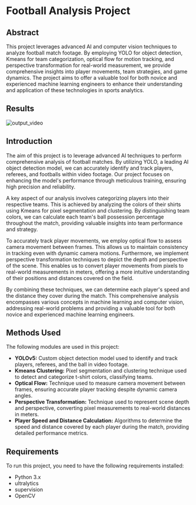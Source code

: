 # Football Analysis Project

## Abstract
This project leverages advanced AI and computer vision techniques to analyze football match footage. By employing YOLO for object detection, Kmeans for team categorization, optical flow for motion tracking, and perspective transformation for real-world measurement, we provide comprehensive insights into player movements, team strategies, and game dynamics. The project aims to offer a valuable tool for both novice and experienced machine learning engineers to enhance their understanding and application of these technologies in sports analytics.


## Results
![output_video]([https://github.com/dilwolf/Football_Analysis_Project/assets/107533581/e16c5451-6f12-4e63-85e8-6a447661775f](https://github.com/dilwolf/Football_Analysis_Project/raw/main/result_video.mp4))

## Introduction
The aim of this project is to leverage advanced AI techniques to perform comprehensive analysis of football matches. By utilizing YOLO, a leading AI object detection model, we can accurately identify and track players, referees, and footballs within video footage. Our project focuses on enhancing the model's performance through meticulous training, ensuring high precision and reliability.

A key aspect of our analysis involves categorizing players into their respective teams. This is achieved by analyzing the colors of their shirts using Kmeans for pixel segmentation and clustering. By distinguishing team colors, we can calculate each team's ball possession percentage throughout the match, providing valuable insights into team performance and strategy.

To accurately track player movements, we employ optical flow to assess camera movement between frames. This allows us to maintain consistency in tracking even with dynamic camera motions. Furthermore, we implement perspective transformation techniques to depict the depth and perspective of the scene. This enables us to convert player movements from pixels to real-world measurements in meters, offering a more intuitive understanding of their positions and distances covered on the field.

By combining these techniques, we can determine each player's speed and the distance they cover during the match. This comprehensive analysis encompasses various concepts in machine learning and computer vision, addressing real-world problems and providing a valuable tool for both novice and experienced machine learning engineers.


## Methods Used
The following modules are used in this project:
- **YOLOv5:** Custom object detection model used to identify and track players, referees, and the ball in video footage.
- **Kmeans Clustering:** Pixel segmentation and clustering technique used to detect and categorize t-shirt colors, classifying teams.
- **Optical Flow:** Technique used to measure camera movement between frames, ensuring accurate player tracking despite dynamic camera angles.
- **Perspective Transformation:** Technique used to represent scene depth and perspective, converting pixel measurements to real-world distances in meters.
- **Player Speed and Distance Calculation:** Algorithms to determine the speed and distance covered by each player during the match, providing detailed performance metrics.



## Requirements
To run this project, you need to have the following requirements installed:
- Python 3.x
- ultralytics
- supervision
- OpenCV
